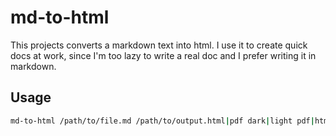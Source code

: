 # md-to-html

This projects converts a markdown text into html. I use it to create quick docs at work, since I'm too lazy to write a real doc and I prefer writing it in markdown.

## Usage

``` bash
md-to-html /path/to/file.md /path/to/output.html|pdf dark|light pdf|html
```

